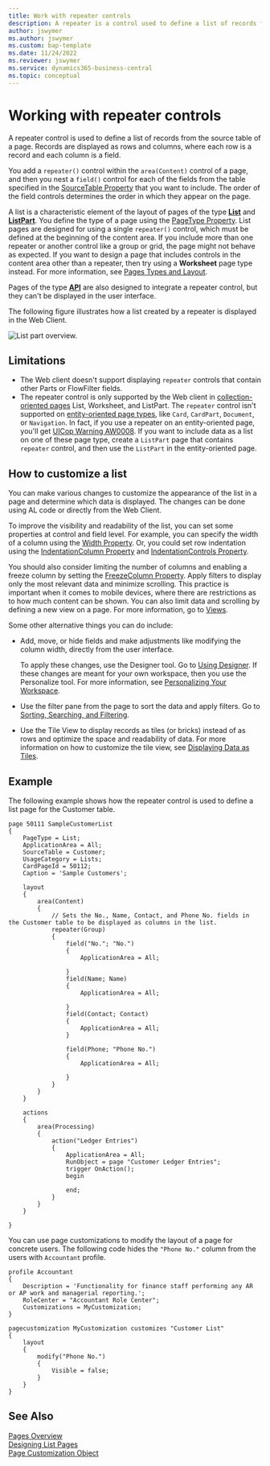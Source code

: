 ```yaml
---
title: Work with repeater controls
description: A repeater is a control used to define a list of records from the source table of a page.
author: jswymer
ms.author: jswymer
ms.custom: bap-template
ms.date: 11/24/2022
ms.reviewer: jswymer
ms.service: dynamics365-business-central
ms.topic: conceptual
---
```


# Working with repeater controls

A repeater control is used to define a list of records from the source table of a page. Records are displayed as rows and columns, where each row is a record and each column is a field.

You add a `repeater()` control within the `area(Content)` control of a page, and then you nest a `field()` control for each of the fields from the table specified in the [SourceTable Property](properties/devenv-sourcetable-property.md) that you want to include. The order of the field controls determines the order in which they appear on the page.

A list is a characteristic element of the layout of pages of the type **[List](devenv-simple-list-page-example.md)** and **[ListPart](devenv-designing-listparts.md)**. You define the type of a page using the [PageType Property](properties/devenv-pagetype-property.md). List pages are designed for using a single `repeater()` control, which must be defined at the beginning of the content area. If you include more than one repeater or another control like a group or grid, the page might not behave as expected. If you want to design a page that includes controls in the content area other than a repeater, then try using a **Worksheet** page type instead. For more information, see [Pages Types and Layout](devenv-page-types-and-layouts.md).

Pages of the type **[API](devenv-api-pagetype.md)** are also designed to integrate a repeater control, but they can't be displayed in the user interface.

The following figure illustrates how a list created by a repeater is displayed in the Web Client.

![List part overview.](media/sample-list-part.png "List part overview")

## Limitations

- The Web client doesn't support displaying `repeater` controls that contain other Parts or FlowFilter fields.
- The repeater control is only supported by the Web client in [collection-oriented pages](devenv-page-types-and-layouts.md#collection-oriented-pages) List, Worksheet, and ListPart. The `repeater` control isn't supported on [entity-oriented page types](devenv-page-types-and-layouts.md#entity-oriented-pages), like `Card`, `CardPart`, `Document`, or `Navigation`. 
  In fact, if you use a repeater on an entity-oriented page, you'll get [UICop Warning AW0008](analyzers/uicop-aw0008.MD). If you want to include data as a list on one of these page type, create a `ListPart` page that contains `repeater` control, and then use the `ListPart` in the entity-oriented page.

## How to customize a list

You can make various changes to customize the appearance of the list in a page and determine which data is displayed. The changes can be done using AL code or directly from the Web Client.

To improve the visibility and readability of the list, you can set some properties at control and field level. For example, you can specify the width of a column using the [Width Property](properties/devenv-width-property.md). Or, you could set row indentation using the [IndentationColumn Property](properties/devenv-IndentationColumn-property.md) and [IndentationControls Property](properties/devenv-IndentationControls-property.md).

You should also consider limiting the number of columns and enabling a freeze column by setting the [FreezeColumn Property](properties/devenv-freezecolumn-property.md). Apply filters to display only the most relevant data and minimize scrolling. This practice is important when it comes to mobile devices, where there are restrictions as to how much content can be shown. You can also limit data and scrolling by defining a new view on a page. For more information, go to [Views](devenv-views.md).

Some other alternative things you can do include:

- Add, move, or hide fields and make adjustments like modifying the column width, directly from the user interface.

  To apply these changes, use the Designer tool. Go to [Using Designer](devenv-inclient-designer.md). If these changes are meant for your own workspace, then you use the Personalize tool. For more information, see [Personalizing Your Workspace](/dynamics365/business-central/ui-personalization-user).
- Use the filter pane from the page to sort the data and apply filters. Go to [Sorting, Searching, and Filtering](/dynamics365/business-central/ui-enter-criteria-filters).
- Use the Tile View to display records as tiles (or bricks) instead of as rows and optimize the space and readability of data. For more information on how to customize the tile view, see [Displaying Data as Tiles](devenv-lists-as-tiles.md).

## Example

The following example shows how the repeater control is used to define a list page for the Customer table.

```AL
page 50111 SampleCustomerList
{
    PageType = List;
    ApplicationArea = All;
    SourceTable = Customer;
    UsageCategory = Lists;
    CardPageId = 50112;
    Caption = 'Sample Customers';

    layout
    {
        area(Content)
        {
            // Sets the No., Name, Contact, and Phone No. fields in the Customer table to be displayed as columns in the list. 
            repeater(Group)
            {
                field("No."; "No.")
                {
                    ApplicationArea = All;

                }
                field(Name; Name)
                {
                    ApplicationArea = All;

                }
                field(Contact; Contact)
                {
                    ApplicationArea = All;
                }

                field(Phone; "Phone No.")
                {
                    ApplicationArea = All;

                }
            }
        }
    }

    actions
    {
        area(Processing)
        {
            action("Ledger Entries")
            {
                ApplicationArea = All;
                RunObject = page "Customer Ledger Entries";
                trigger OnAction();
                begin

                end;
            }
        }
    }

}
```

You can use page customizations to modify the layout of a page for concrete users. The following code hides the `"Phone No."` column from the users with `Accountant` profile.

```AL
profile Accountant
{
    Description = 'Functionality for finance staff performing any AR or AP work and managerial reporting.';
    RoleCenter = "Accountant Role Center";
    Customizations = MyCustomization;
}

pagecustomization MyCustomization customizes "Customer List"
{
    layout
    {
        modify("Phone No.")
        {
            Visible = false;
        }
    }
}
```

## See Also

[Pages Overview](devenv-pages-overview.md)  
[Designing List Pages](devenv-designing-list-pages.md)  
[Page Customization Object](devenv-page-customization-object.md)